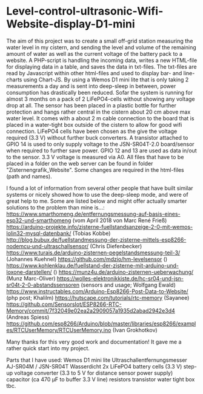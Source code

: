 # Level-control-ultrasonic-Wifi-Website-display-D1-mini

The aim of this project was to create a small off-grid station measuring the water level in my cistern, and sending the level and volume of the remaining amount of water as well as the current voltage of the battery pack to a website. A PHP-script is handling the incoming data, writes a new HTML-file for displaying data in a table, and saves the data in txt-files. The txt-files are read by Javascript within other html-files and used to display bar- and line-charts using Chart-JS. By using a Wemos D1 mini lite that is only taking 2 measurements a day and is sent into deep-sleep in between, power consumption has drastically been reduced. Sofar the system is running for almost 3 months on a pack of 2 LiFePO4-cells without showing any voltage drop at all. The sensor has been placed in a plastic bottle for further protection and hangs rather central in the cistern about 20 cm above max water level. It comes with a about 2 m cable connection to the board that is placed in a water-tight box outside of the cistern to allow for good wifi connection. LiFePO4 cells have been chosen as the give the voltage required (3.3 V) without further buck converters. A transistor attached to GPIO 14 is used to only supply voltage to the JSN-SR04T-2.0 board/sensor when required to further save power. GPIO 12 and 13 are used as data in/out to the sensor. 3.3 V voltage is measured via A0.
All files that have to be placed in a folder on the web server can be found in folder "Zisternengrafik_Website". Some changes are required in the html-files (path and names).

I found a lot of information from several other people that have built similar systems or nicely showed how to use the deep-sleep mode, and were of great help to me. Some are listed below and might offer actually smarter solutions to the problem than mine is...:
https://www.smarthomeng.de/entfernungsmessung-auf-basis-eines-esp32-und-smarthomeng (vom April 2018 von  Marc René Frieß)
https://arduino-projekte.info/zisterne-fuellstandsanzeige-2-0-mit-wemos-lolin32-mysql-datenbank/ (Tobias Kobbe)
http://blog.bubux.de/fuellstandmessung-der-zisterne-mittels-esp8266-nodemcu-und-ultraschallsensor/ (Chris Diefenbecker)
https://www.turais.de/arduino-zisternen-pegelstandsmessung-teil-3/ (Johannes Kuehnel)
https://github.com/mdzio/hm-levelsensor ()
https://www.kohlenklau.de/fuellstand-der-zisterne-mit-arduino-und-loxone-darstellen/ ()
https://munz4u.de/arduino-zisternen-ueberwachung/ (Munz Marc-Oliver)
https://wolles-elektronikkiste.de/hc-sr04-und-jsn-sr04t-2-0-abstandssensoren (sensors and usage; Wolfgang Ewald)
https://www.instructables.com/Arduino-Esp8266-Post-Data-to-Website/ (php post; Khalilm)
https://hutscape.com/tutorials/rtc-memory (Sayanee)
https://github.com/SensorsIot/ESP8266-RTC-Memory/commit/7f32049e02ea2a2909057a1935d2abad2942e3d4  (Andreas Spiess)
https://github.com/esp8266/Arduino/blob/master/libraries/esp8266/examples/RTCUserMemory/RTCUserMemory.ino (Ivan Grokhotkov)

Many thanks for this very good work and documentation! It gave me a rather quick start into my project.



Parts that I have used:
Wemos D1 mini lite
Ultraschallentfernungsmesser AJ-SR04M / JSN-SR04T Wasserdicht
2x LiFePO4 battery cells (3.3 V)
step-up voltage converter (3.3 to 5 V for distance sensor power supply)
capacitor (ca 470 µF to buffer 3.3 V line)
resistors
transistor
water tight box
tbc.

